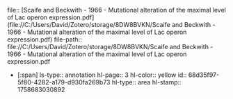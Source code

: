 file:: [Scaife and Beckwith - 1966 - Mutational alteration of the maximal level of Lac operon expression.pdf](file://C:/Users/David/Zotero/storage/8DW8BVKN/Scaife and Beckwith - 1966 - Mutational alteration of the maximal level of Lac operon expression.pdf)
file-path:: file://C:/Users/David/Zotero/storage/8DW8BVKN/Scaife and Beckwith - 1966 - Mutational alteration of the maximal level of Lac operon expression.pdf

- [:span]
  ls-type:: annotation
  hl-page:: 3
  hl-color:: yellow
  id:: 68d35f97-5f80-4282-a179-d930fa269b73
  hl-type:: area
  hl-stamp:: 1758683030892